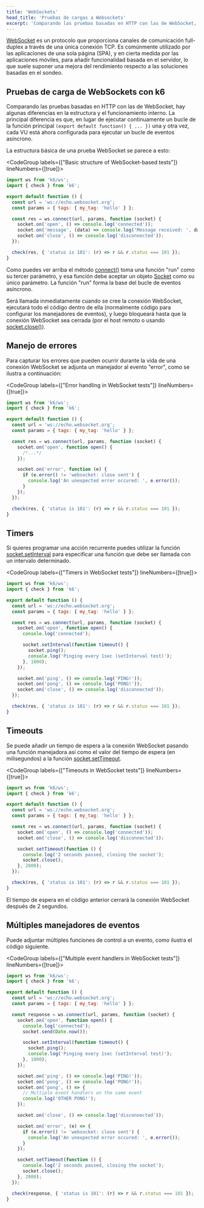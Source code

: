 ```yaml
---
title: 'WebSockets'
head_title: 'Pruebas de cargas a Websockets'
excerpt: 'Comparando las pruebas basadas en HTTP con las de WebSocket, hay algunas diferencias en la estructura y el funcionamiento interno de k6.'
---
```


[WebSocket](https://en.wikipedia.org/wiki/WebSocket) es un protocolo que proporciona canales de comunicación full-duplex a través de una única conexión TCP. Es comúnmente utilizado por las aplicaciones de una sola página (SPA), y en cierta medida por las aplicaciones móviles, para añadir funcionalidad basada en el servidor, lo que suele suponer una mejora del rendimiento respecto a las soluciones basadas en el sondeo.

## Pruebas de carga de WebSockets con k6

Comparando las pruebas basadas en HTTP con las de WebSocket, hay algunas diferencias en la estructura y el funcionamiento interno. La principal diferencia es que, en lugar de ejecutar continuamente un bucle de la función principal `(export default function() { ... })` una y otra vez, cada VU está ahora configurada para ejecutar un bucle de eventos asíncrono.

La estructura básica de una prueba WebSocket se parece a esto:

<CodeGroup labels={["Basic structure of WebSocket-based tests"]} lineNumbers={[true]}>

```javascript
import ws from 'k6/ws';
import { check } from 'k6';

export default function () {
  const url = 'ws://echo.websocket.org';
  const params = { tags: { my_tag: 'hello' } };

  const res = ws.connect(url, params, function (socket) {
    socket.on('open', () => console.log('connected'));
    socket.on('message', (data) => console.log('Message received: ', data));
    socket.on('close', () => console.log('disconnected'));
  });

  check(res, { 'status is 101': (r) => r && r.status === 101 });
}
```

</CodeGroup>

Como puedes ver arriba el método [connect()](/javascript-api/k6-ws/connect) toma una función "run" como su tercer parámetro, y esa función debe aceptar un objeto [Socket](/javascript-api/k6-ws/socket) como su único parámetro. La función "run" forma la base del bucle de eventos asíncrono.

Será llamada inmediatamente cuando se cree la conexión WebSocket, ejecutará todo el código dentro de ella (normalmente código para configurar los manejadores de eventos), y luego bloqueará hasta que la conexión WebSocket sea cerrada (por el host remoto o usando [socket.close()](/javascript-api/k6-ws/socket/socket-close)).

## Manejo de errores

Para capturar los errores que pueden ocurrir durante la vida de una conexión WebSocket se adjunta un manejador al evento "error", como se ilustra a continuación:

<CodeGroup labels={["Error handling in WebSocket tests"]} lineNumbers={[true]}>

```javascript
import ws from 'k6/ws';
import { check } from 'k6';

export default function () {
  const url = 'ws://echo.websocket.org';
  const params = { tags: { my_tag: 'hello' } };

  const res = ws.connect(url, params, function (socket) {
    socket.on('open', function open() {
      /*...*/
    });

    socket.on('error', function (e) {
      if (e.error() != 'websocket: close sent') {
        console.log('An unexpected error occured: ', e.error());
      }
    });
  });

  check(res, { 'status is 101': (r) => r && r.status === 101 });
}
```

</CodeGroup>

## Timers

Si quieres programar una acción recurrente puedes utilizar la función [socket.setInterval](/javascript-api/k6-ws/socket#section-socketsetinterval) para especificar una función que debe ser llamada con un intervalo determinado.

<CodeGroup labels={["Timers in WebSocket tests"]} lineNumbers={[true]}>

```javascript
import ws from 'k6/ws';
import { check } from 'k6';

export default function () {
  const url = 'ws://echo.websocket.org';
  const params = { tags: { my_tag: 'hello' } };

  const res = ws.connect(url, params, function (socket) {
    socket.on('open', function open() {
      console.log('connected');

      socket.setInterval(function timeout() {
        socket.ping();
        console.log('Pinging every 1sec (setInterval test)');
      }, 1000);
    });

    socket.on('ping', () => console.log('PING!'));
    socket.on('pong', () => console.log('PONG!'));
    socket.on('close', () => console.log('disconnected'));
  });

  check(res, { 'status is 101': (r) => r && r.status === 101 });
}
```

</CodeGroup>

## Timeouts

Se puede añadir un tiempo de espera a la conexión WebSocket pasando una función manejadora así como el valor del tiempo de espera (en milisegundos) a la función [socket.setTimeout](/javascript-api/k6-ws/socket/socket-settimeout).

<CodeGroup labels={["Timeouts in WebSocket tests"]} lineNumbers={[true]}>

```javascript
import ws from 'k6/ws';
import { check } from 'k6';

export default function () {
  const url = 'ws://echo.websocket.org';
  const params = { tags: { my_tag: 'hello' } };

  const res = ws.connect(url, params, function (socket) {
    socket.on('open', () => console.log('connected'));
    socket.on('close', () => console.log('disconnected'));

    socket.setTimeout(function () {
      console.log('2 seconds passed, closing the socket');
      socket.close();
    }, 2000);
  });

  check(res, { 'status is 101': (r) => r && r.status === 101 });
}
```

</CodeGroup>

El tiempo de espera en el código anterior cerrará la conexión WebSocket después de 2 segundos.

## Múltiples manejadores de eventos


Puede adjuntar múltiples funciones de control a un evento, como ilustra el código siguiente.

<CodeGroup labels={["Multiple event handlers in WebSocket tests"]} lineNumbers={[true]}>

```javascript
import ws from 'k6/ws';
import { check } from 'k6';

export default function () {
  const url = 'ws://echo.websocket.org';
  const params = { tags: { my_tag: 'hello' } };

  const response = ws.connect(url, params, function (socket) {
    socket.on('open', function open() {
      console.log('connected');
      socket.send(Date.now());

      socket.setInterval(function timeout() {
        socket.ping();
        console.log('Pinging every 1sec (setInterval test)');
      }, 1000);
    });

    socket.on('ping', () => console.log('PING!'));
    socket.on('pong', () => console.log('PONG!'));
    socket.on('pong', () => {
      // Multiple event handlers on the same event
      console.log('OTHER PONG!');
    });

    socket.on('close', () => console.log('disconnected'));

    socket.on('error', (e) => {
      if (e.error() != 'websocket: close sent') {
        console.log('An unexpected error occured: ', e.error());
      }
    });

    socket.setTimeout(function () {
      console.log('2 seconds passed, closing the socket');
      socket.close();
    }, 2000);
  });

  check(response, { 'status is 101': (r) => r && r.status === 101 });
}
```

</CodeGroup>
